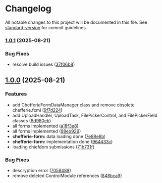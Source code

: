 # Changelog

All notable changes to this project will be documented in this file. See [standard-version](https://github.com/conventional-changelog/standard-version) for commit guidelines.

### [1.0.1](https://github.com/brinestone/civilio-frontend/compare/v1.0.0...v1.0.1) (2025-08-21)


### Bug Fixes

* resolve build issues ([37f06b8](https://github.com/brinestone/civilio-frontend/commit/37f06b8557eb085e4f9e7258a40b8803914e0b42))

## [1.0.0](https://github.com/brinestone/civilio-frontend/compare/v0.0.1...v1.0.0) (2025-08-21)


### Features

* add ChefferieFormDataManager class and remove obsolete chefferie.fxml ([9f7d224](https://github.com/brinestone/civilio-frontend/commit/9f7d224980bfa88a16972954ea2dd3b16fa703ed))
* add UploadHandler, UploadTask, FilePickerControl, and FilePickerField classes ([8d980eb](https://github.com/brinestone/civilio-frontend/commit/8d980eba7a062149037914ffaaadf20212bbfc22))
* all forms implemented ([a18f3e8](https://github.com/brinestone/civilio-frontend/commit/a18f3e809c3f75db247a7a07a0006416bd6cca38))
* all forms implemented ([68eb929](https://github.com/brinestone/civilio-frontend/commit/68eb92913d02bb3b0ba5a55d408923271ae1c6b5))
* **chefferie-form:** data loading done ([7e88e8b](https://github.com/brinestone/civilio-frontend/commit/7e88e8b314fe704e0d1ad70e3a03cd03b2683565))
* **chefferie-form:** implementation done ([964433c](https://github.com/brinestone/civilio-frontend/commit/964433cbdf103ffba06ff6f4ef323bc2f449857b))
* loading chiefdom submissions ([71b731f](https://github.com/brinestone/civilio-frontend/commit/71b731f8a1646e1bec299a9d6555c8705c31da1f))


### Bug Fixes

* descryption error ([7058488](https://github.com/brinestone/civilio-frontend/commit/70584888e49a915cff7027501f98341dc174be46))
* remove deleted ControlModule references ([848bca9](https://github.com/brinestone/civilio-frontend/commit/848bca9d652b19007c26a85ef01c50e854237863))
